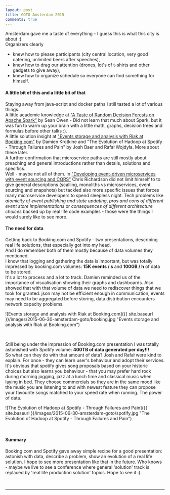 ```yaml
---
layout: post
title: GOTO Amsterdam 2015
comments: true
---
```


Amsterdam gave me a taste of everything - I guess this is what this city is about :).  
Organizers clearly  

+ knew how to please participants (city central location, very good catering, unlimited beers after speeches),
+ knew how to drag our attention (drones, lot's of t-shirts and other gadgets to give away),
+ knew how to organize schedule so everyone can find something for himself.

#### A little bit of this and a little bit of that

Staying away from java-script and docker paths I still tasted a lot of various things.  
A little academic knowledge at ["A Taste of Random Decision Forests on Apache Spark"](http://gotocon.com/amsterdam-2015/presentation/A%20Taste%20of%20Random%20Decision%20Forests%20on%20Apache%20Spark) by Sean Owen - Did not learn that much about Spark, but it was fun to warm up your brain with a little math, graphs, decision trees and formulas before other talks :).  
A little solution insight at ["Events storage and analysis with Riak at Booking.com"](http://gotocon.com/amsterdam-2015/presentation/Events%20storage%20and%20analysis%20with%20Riak%20at%20Booking.com) by Damien Krotkine and "The Evolution of Hadoop at Spotify - Through Failures and Pain" by Josh Baer and Rafał Wojdyła. More about these later.  
A further confirmation that microservice paths are still mostly about preaching and general introductions rather than details, solutions and specifics.  
Well - maybe not all of them. In ["Developing event-driven microservices with event sourcing and CQRS"](http://gotocon.com/amsterdam-2015/presentation/Developing%20Event-driven%20Microservices%20with%20Event%20Sourcing%20&%20CQRS) Chris Richardson did not limit himself to to give general descriptions (scalling, monoliths vs microservices, event sourcing and snapshots) but tackled also more specific issues that forces many microservice developers to spend sleepless night. Tech problems like _atomicity of event publishing and state updating_, _pros and cons of different event store implementations_ or _consequences of different architecture choices_ backed up by real life code examples - those were the things I would surely like to see more.

#### The need for data

Getting back to Booking.com and Spotify - two presentations, describing real life solutions, that especially got into my head.  
And I do remember both of them mostly because of data volumes they mentioned.  
I know that logging and gathering the data is important, but was totally impressed by booking.com volumes: **15K events / s** and **100GB / h** of data to be stored.  
It's a lot to process and a lot to track. Damien reminded us of the importance of visualisation showing their graphs and dashboards.
Also showed that with that volume of data we need to rediscover things that we took for granted: json may not be efficient enough in communication, events may need to be aggregated before storing, data distribution encounters network capacity problems.

![Events storage and analysis with Riak at Booking.com]({{ site.baseurl }}/images/2015-06-30-amsterdam-goto/booking.jpg "Events storage and analysis with Riak at Booking.com")

&nbsp;

Still being under the impression of Booking.com presentation I was totally astonished with Spotify volume: **400TB of data generated per day!!!**  
So what can they do with that amount of data? Josh and Rafał were kind to explain.
For once - they can learn user's behaviour and adopt their services. It's obvious that spotify gives song proposals based on your historic choices but also learns you behaviour - that you may prefer hard rock during morning jogging, jazz at a lunch time and classical music when laying in bed. They choose commercials so they are in the same mood like the music you are listening to and with newest feature they can propose your favourite songs matched to your speed rate when running. The power of data.

![The Evolution of Hadoop at Spotify - Through Failures and Pain]({{ site.baseurl }}/images/2015-06-30-amsterdam-goto/spotify.jpg "The Evolution of Hadoop at Spotify - Through Failures and Pain")

&nbsp;

#### Summary

Booking.com and Spotify gave away simple recipe for a good presentation: astonish with data, describe a problem, show an evolution of a real life solution. 
I hope to see more presentation like that in the future. Who knows - maybe we live to see a conference where general 'solution' track is replaced by 'real life production solution' topics. Hope to see it :).

&nbsp;
****



